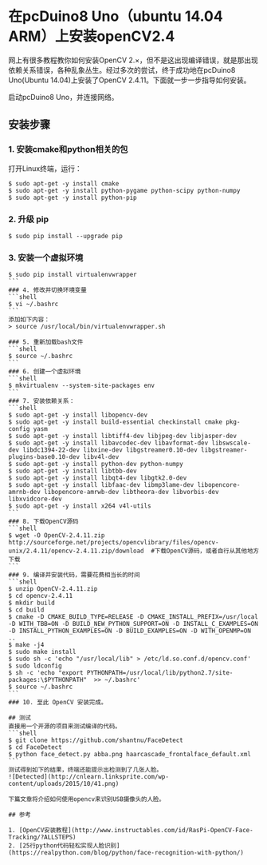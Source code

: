 # 在pcDuino8 Uno（ubuntu 14.04 ARM）上安装openCV2.4

网上有很多教程教你如何安装OpenCV 2.×，但不是这出现编译错误，就是那出现依赖关系错误，各种乱象丛生。经过多次的尝试，终于成功地在pcDuino8 Uno(Ubuntu 14.04)上安装了OpenCV 2.4.11。下面就一步一步指导如何安装。

启动pcDuino8 Uno，并连接网络。

## 安装步骤
### 1. 安装cmake和python相关的包
打开Linux终端，运行：
```shell
$ sudo apt-get -y install cmake
$ sudo apt-get -y install python-pygame python-scipy python-numpy
$ sudo apt-get -y install python-pip
```
### 2. 升级 pip
```shell
$ sudo pip install --upgrade pip
```
### 3. 安装一个虚拟环境
````shell
$ sudo pip install virtualenvwrapper
```
### 4. 修改并切换环境变量
```shell
$ vi ~/.bashrc
```
添加如下内容：
> source /usr/local/bin/virtualenvwrapper.sh

### 5. 重新加载bash文件
```shell
$ source ~/.bashrc
```
### 6. 创建一个虚拟环境
```shell
$ mkvirtualenv --system-site-packages env
```
### 7. 安装依赖关系：
```shell
$ sudo apt-get -y install libopencv-dev
$ sudo apt-get -y install build-essential checkinstall cmake pkg-config yasm
$ sudo apt-get -y install libtiff4-dev libjpeg-dev libjasper-dev
$ sudo apt-get -y install libavcodec-dev libavformat-dev libswscale-dev libdc1394-22-dev libxine-dev libgstreamer0.10-dev libgstreamer-plugins-base0.10-dev libv4l-dev
$ sudo apt-get -y install python-dev python-numpy
$ sudo apt-get -y install libtbb-dev
$ sudo apt-get -y install libqt4-dev libgtk2.0-dev
$ sudo apt-get -y install libfaac-dev libmp3lame-dev libopencore-amrnb-dev libopencore-amrwb-dev libtheora-dev libvorbis-dev libxvidcore-dev
$ sudo apt-get -y install x264 v4l-utils
```
### 8. 下载OpenCV源码
```shell
$ wget -O OpenCV-2.4.11.zip http://sourceforge.net/projects/opencvlibrary/files/opencv-unix/2.4.11/opencv-2.4.11.zip/download  #下载OpenCV源码，或者自行从其他地方下载
```
### 9. 编译并安装代码，需要花费相当长的时间
```shell
$ unzip OpenCV-2.4.11.zip
$ cd opencv-2.4.11
$ mkdir build
$ cd build
$ cmake -D CMAKE_BUILD_TYPE=RELEASE -D CMAKE_INSTALL_PREFIX=/usr/local -D WITH_TBB=ON -D BUILD_NEW_PYTHON_SUPPORT=ON -D INSTALL_C_EXAMPLES=ON -D INSTALL_PYTHON_EXAMPLES=ON -D BUILD_EXAMPLES=ON -D WITH_OPENMP=ON ..
$ make -j4
$ sudo make install
$ sudo sh -c 'echo "/usr/local/lib" > /etc/ld.so.conf.d/opencv.conf'
$ sudo ldconfig
$ sh -c 'echo "export PYTHONPATH=/usr/local/lib/python2.7/site-packages:\$PYTHONPATH"  >> ~/.bashrc'
$ source ~/.bashrc
```
### 10. 至此 OpenCV 安装完成。

## 测试
直接用一个开源的项目来测试编译的代码。
```shell
$ git clone https://github.com/shantnu/FaceDetect
$ cd FaceDetect
$ python face_detect.py abba.png haarcascade_frontalface_default.xml
```
测试得到如下的结果，终端还能提示出检测到了几张人脸。
![Detected](http://cnlearn.linksprite.com/wp-content/uploads/2015/10/41.png)

下篇文章将介绍如何使用opencv来识别USB摄像头的人脸。

## 参考

1. [OpenCV安装教程](http://www.instructables.com/id/RasPi-OpenCV-Face-Tracking/?ALLSTEPS)
2. [25行python代码轻松实现人脸识别](https://realpython.com/blog/python/face-recognition-with-python/)
